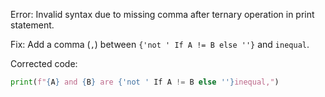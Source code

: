 Error: Invalid syntax due to missing comma after ternary operation in print statement.

Fix: Add a comma (`,`) between `{'not ' If A != B else ''}` and `inequal`.

Corrected code:

```python
print(f"{A} and {B} are {'not ' If A != B else ''}inequal,")
```
